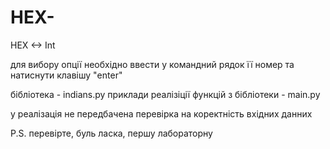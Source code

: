 # HEX-
 HEX <-> Int

для вибору опції необхідно ввести у командний рядок її номер та натиснути клавішу "enter"

бібліотека - indians.py
приклади реалізіції функцій з бібліотеки - main.py

у реалізація не передбачена перевірка на коректність вхідних данних

P.S. перевірте, буль ласка, першу лабораторну 
